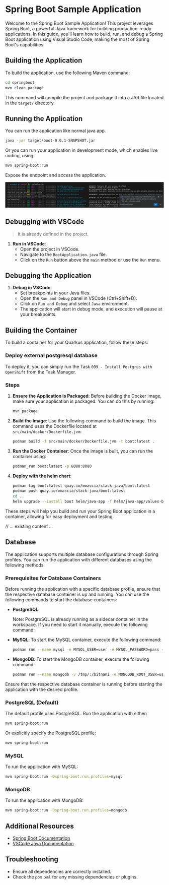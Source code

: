 # Spring Boot Sample Application

Welcome to the Spring Boot Sample Application! This project leverages Spring Boot, a powerful Java framework for building production-ready applications. In this guide, you'll learn how to build, run, and debug a Spring Boot application using Visual Studio Code, making the most of Spring Boot's capabilities.

## Building the Application

To build the application, use the following Maven command:

```bash
cd springboot
mvn clean package
```

This command will compile the project and package it into a JAR file located in the `target/` directory.

## Running the Application

You can run the application like normal java app.

```bash
java -jar target/boot-0.0.1-SNAPSHOT.jar
```

Or you can run your application in development mode, which enables live coding, using:

```bash
mvn spring-boot:run
```

Expose the endpoint and access the application.

![listening](../assets/springboot/listening.png)

## Debugging with VSCode

>
> It is already defined in the project.
>

1. **Run in VSCode**:
   - Open the project in VSCode.
   - Navigate to the `BootApplication.java` file.
   - Click on the `Run` button above the `main` method or use the `Run` menu.

## Debugging the Application

1. **Debug in VSCode**:
   - Set breakpoints in your Java files.
   - Open the `Run and Debug` panel in VSCode (Ctrl+Shift+D).
   - Click on `Run and Debug` and select `Java` environment.
   - The application will start in debug mode, and execution will pause at your breakpoints.

## Building the Container

To build a container for your Quarkus application, follow these steps:

### Deploy external postgresql database

To deploy it, you can simply run the Task `099 - Install Postgres with OpenShift` from the Task Manager.

### Steps

1. **Ensure the Application is Packaged**:
   Before building the Docker image, make sure your application is packaged. You can do this by running:

   ```bash
   mvn package
   ```

2. **Build the Image**:
   Use the following command to build the image. This command uses the Dockerfile located at `src/main/docker/Dockerfile.jvm`:

   ```bash
   podman build -f src/main/docker/Dockerfile.jvm -t boot:latest .
   ```

3. **Run the Docker Container**:
   Once the image is built, you can run the container using:

   ```bash
   podman_run boot:latest -p 8080:8080 
   ```

4. **Deploy with the helm chart**:

   ```bash
   podman tag boot:latest quay.io/mmascia/stack-java/boot:latest
   podman push quay.io/mmascia/stack-java/boot:latest
   cd ..
   helm upgrade --install boot helm/java-app -f helm/java-app/values-boot.yaml
   ```

These steps will help you build and run your Spring Boot application in a container, allowing for easy deployment and testing.

// ... existing content ...

## Database

The application supports multiple database configurations through Spring profiles. You can run the application with different databases using the following methods:

### Prerequisites for Database Containers

Before running the application with a specific database profile, ensure that the respective database container is up and running. You can use the following commands to start the database containers:

- **PostgreSQL**: 

  Note: PostgreSQL is already running as a sidecar container in the workspace. If you need to start it manually, execute the following command:

- **MySQL**: 
  To start the MySQL container, execute the following command:

  ```bash
  podman run --name mysql -e MYSQL_USER=user -e MYSQL_PASSWORD=pass -e MYSQL_ROOT_PASSWORD=root -e MYSQL_DATABASE=db -p 3306:3306 registry.redhat.io/rhel8/mysql-80:latest
  ```

- **MongoDB**: 
  To start the MongoDB container, execute the following command:

  ```bash
  podman run --name mongodb -v /tmp/:/bitnami -e MONGODB_ROOT_USER=user -e MONGODB_ROOT_PASSWORD=pass -e MONGODB_REPLICA_SET_MODE=primary -e MONGODB_REPLICA_SET_NAME=rs0 -e MONGODB_REPLICA_SET_KEY=replicakey123456 -e MONGODB_DATABASE=db -p 27017:27017 docker.io/bitnami/mongodb:latest
  ```

Ensure that the respective database container is running before starting the application with the desired profile.


### PostgreSQL (Default)

The default profile uses PostgreSQL. Run the application with either:

```bash
mvn spring-boot:run
```

Or explicitly specify the PostgreSQL profile:

```bash
mvn spring-boot:run
```

### MySQL

To run the application with MySQL:

```bash
mvn spring-boot:run -Dspring-boot.run.profiles=mysql
```

### MongoDB

To run the application with MongoDB:

```bash
mvn spring-boot:run -Dspring-boot.run.profiles=mongodb
```

## Additional Resources

- [Spring Boot Documentation](https://spring.io/projects/spring-boot)
- [VSCode Java Documentation](https://code.visualstudio.com/docs/java/java-tutorial)

## Troubleshooting

- Ensure all dependencies are correctly installed.
- Check the `pom.xml` for any missing dependencies or plugins.
